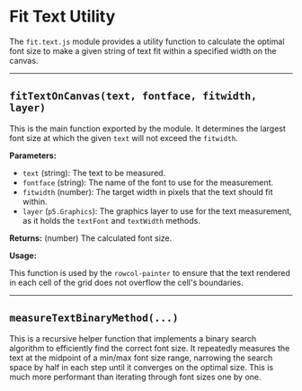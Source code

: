 # Fit Text Utility

The `fit.text.js` module provides a utility function to calculate the optimal font size to make a given string of text fit within a specified width on the canvas.

---

## `fitTextOnCanvas(text, fontface, fitwidth, layer)`

This is the main function exported by the module. It determines the largest font size at which the given `text` will not exceed the `fitwidth`.

**Parameters:**

-   `text` (string): The text to be measured.
-   `fontface` (string): The name of the font to use for the measurement.
-   `fitwidth` (number): The target width in pixels that the text should fit within.
-   `layer` (`p5.Graphics`): The graphics layer to use for the text measurement, as it holds the `textFont` and `textWidth` methods.

**Returns:** (number) The calculated font size.

**Usage:**

This function is used by the `rowcol-painter` to ensure that the text rendered in each cell of the grid does not overflow the cell's boundaries.

---

## `measureTextBinaryMethod(...)`

This is a recursive helper function that implements a binary search algorithm to efficiently find the correct font size. It repeatedly measures the text at the midpoint of a min/max font size range, narrowing the search space by half in each step until it converges on the optimal size. This is much more performant than iterating through font sizes one by one.
